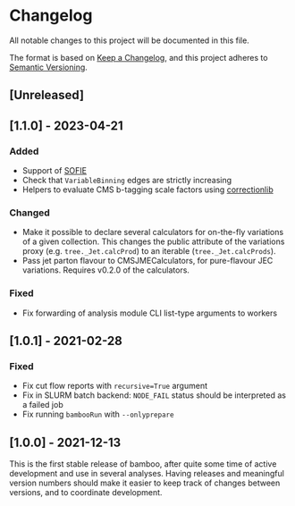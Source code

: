 # Changelog

All notable changes to this project will be documented in this file.

The format is based on [Keep a Changelog](https://keepachangelog.com/en/1.0.0/),
and this project adheres to [Semantic Versioning](https://semver.org/spec/v2.0.0.html).

## [Unreleased]

## [1.1.0] - 2023-04-21

### Added
- Support of [SOFIE](https://root.cern/doc/v626/release-notes.html#sofie-code-generation-for-fast-inference-of-deep-learning-models)
- Check that `VariableBinning` edges are strictly increasing
- Helpers to evaluate CMS b-tagging scale factors using [correctionlib](https://cms-nanoaod.github.io/correctionlib/)

### Changed
- Make it possible to declare several calculators for on-the-fly variations of a given collection.
  This changes the public attribute of the variations proxy (e.g. `tree._Jet.calcProd`) to an iterable
  (`tree._Jet.calcProds`).
- Pass jet parton flavour to CMSJMECalculators, for pure-flavour JEC variations.
  Requires v0.2.0 of the calculators.

### Fixed
- Fix forwarding of analysis module CLI list-type arguments to workers

## [1.0.1] - 2021-02-28

### Fixed
- Fix cut flow reports with `recursive=True` argument
- Fix in SLURM batch backend: `NODE_FAIL` status should be interpreted as a failed job 
- Fix running `bambooRun` with `--onlyprepare`

## [1.0.0] - 2021-12-13

This is the first stable release of bamboo, after quite some time of active
development and use in several analyses.
Having releases and meaningful version numbers should make it easier
to keep track of changes between versions, and to coordinate development.
